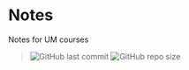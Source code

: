 # Notes
Notes  for UM courses 

>  ![GitHub last commit][commit] ![GitHub repo size][size]

[commit]: https://img.shields.io/github/last-commit/sirmegamu/Notes?logo=github
[size]:https://img.shields.io/github/repo-size/sirmegamu/notes
